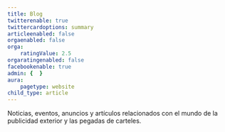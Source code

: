 ```yaml
---
title: Blog
twitterenable: true
twittercardoptions: summary
articleenabled: false
orgaenabled: false
orga:
    ratingValue: 2.5
orgaratingenabled: false
facebookenable: true
admin: {  }
aura:
    pagetype: website
child_type: article
---
```


Noticias, eventos, anuncios y artículos relacionados con el mundo de la publicidad exterior y las pegadas de carteles.